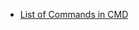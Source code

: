 * [List of Commands in CMD](https://www.lifewire.com/list-of-command-prompt-commands-4092302#:~:text=List%20of%20Command%20Prompt%20Commands%201%20At.%202,Help.%209%20More.%2010%20Msg.%20More%20items...)
